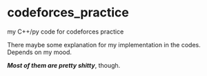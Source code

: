 # codeforces_practice
my C++/py code for codeforces practice

There maybe some explanation for my implementation in the codes.
Depends on my mood.

***Most of them are pretty shitty***, though.
